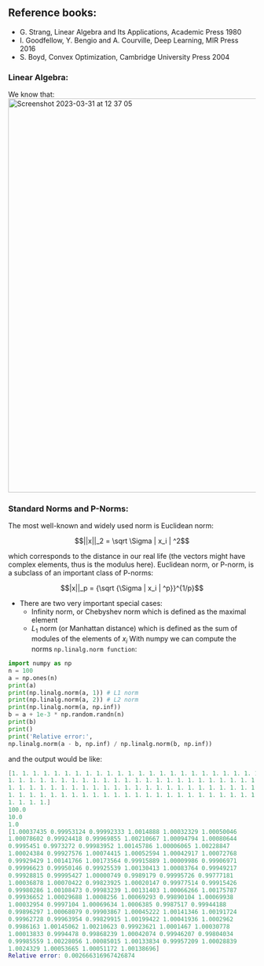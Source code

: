## Reference books:
  - G. Strang, Linear Algebra and Its Applications, Academic Press 1980
  - I. Goodfellow, Y. Bengio and A. Courville, Deep Learning, MIR Press 2016
  - S. Boyd, Convex Optimization, Cambridge University Press 2004
### Linear Algebra:
We know that:
<img width="802" alt="Screenshot 2023-03-31 at 12 37 05" src="https://user-images.githubusercontent.com/109058050/229098029-a0f88992-331f-462d-9e56-686520642550.png">



### Standard Norms and P-Norms:
The most well-known and widely used norm is Euclidean norm:

```math
||x||_2 = \sqrt \Sigma | x_i | ^2
```

which corresponds to the distance in our real life (the vectors might have complex elements, thus is the modulus here).
Euclidean norm, or P-norm, is a subclass of an important class of P-norms:

```math
|x||_p = {\sqrt {\Sigma | x_i | ^p}}^{1/p}
```

  - There are two very important special cases:
    - Infinity norm, or Chebyshev norm which is defined as the maximal element
    - $L_1$ norm (or Manhattan distance) which is defined as the sum of modules of the elements of  $x_i$
With numpy we can compute the norms `np.linalg.norm function`:

```python
import numpy as np
n = 100
a = np.ones(n)
print(a)
print(np.linalg.norm(a, 1)) # L1 norm
print(np.linalg.norm(a, 2)) # L2 norm
print(np.linalg.norm(a, np.inf))
b = a + 1e-3 * np.random.randn(n)
print(b)
print()
print('Relative error:',
np.linalg.norm(a - b, np.inf) / np.linalg.norm(b, np.inf))
```
and the output would be like:

```lua
[1. 1. 1. 1. 1. 1. 1. 1. 1. 1. 1. 1. 1. 1. 1. 1. 1. 1. 1. 1. 1. 1. 1. 1.
1. 1. 1. 1. 1. 1. 1. 1. 1. 1. 1. 1. 1. 1. 1. 1. 1. 1. 1. 1. 1. 1. 1. 1.
1. 1. 1. 1. 1. 1. 1. 1. 1. 1. 1. 1. 1. 1. 1. 1. 1. 1. 1. 1. 1. 1. 1. 1.
1. 1. 1. 1. 1. 1. 1. 1. 1. 1. 1. 1. 1. 1. 1. 1. 1. 1. 1. 1. 1. 1. 1. 1.
1. 1. 1. 1.]
100.0
10.0
1.0
[1.00037435 0.99953124 0.99992333 1.0014888 1.00032329 1.00050046
1.00078602 0.99924418 0.99969855 1.00210667 1.00094794 1.00080644
0.9995451 0.9973272 0.99983952 1.00145786 1.00006065 1.00228847
1.00024384 0.99927576 1.00074415 1.00052594 1.00042917 1.00072768
0.99929429 1.00141766 1.00173564 0.99915889 1.00009986 0.99906971
0.99996623 0.99950146 0.99925539 1.00130413 1.00083764 0.99949217
0.99928815 0.99995427 1.00000749 0.9989179 0.99995726 0.99777181
1.00036878 1.00070422 0.99823925 1.00020147 0.99977514 0.99915426
0.99980286 1.00108473 0.99983239 1.00131403 1.00066266 1.00175787
0.99936652 1.00029688 1.0008256 1.00069293 0.99890104 1.00069938
1.00032954 0.9997104 1.00069634 1.0006385 0.9987517 0.99944188
0.99896297 1.00068079 0.99903867 1.00045222 1.00141346 1.00191724
0.99962728 0.99963954 0.99829915 1.00199422 1.00041936 1.0002962
0.9986163 1.00145062 1.00210623 0.99923621 1.0001467 1.00030778
1.00013833 0.9994478 0.99868239 1.00042074 0.99946207 0.99804034
0.99985559 1.00228056 1.00085015 1.00133834 0.99957209 1.00028839
1.0024329 1.00053665 1.00051172 1.00138696]
Relative error: 0.002666316967426874
```

